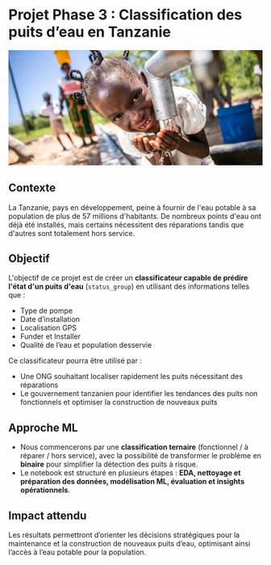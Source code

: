 # Projet Phase 3 : Classification des puits d’eau en Tanzanie
![girl getting water](https://github.com/Germode/Projet-de-phase-3-Classification-des-puits-d-eau-en-Tanzanie/blob/main/Images/puits-d-eau-en-Tanzanie.jpg)
## Contexte
La Tanzanie, pays en développement, peine à fournir de l'eau potable à sa population de plus de 57 millions d'habitants. 
De nombreux points d'eau ont déjà été installés, mais certains nécessitent des réparations tandis que d'autres sont totalement hors service.

## Objectif
L'objectif de ce projet est de créer un **classificateur capable de prédire l'état d'un puits d'eau** (`status_group`) en utilisant des informations telles que :
- Type de pompe
- Date d’installation
- Localisation GPS
- Funder et Installer
- Qualité de l’eau et population desservie

Ce classificateur pourra être utilisé par :
- Une ONG souhaitant localiser rapidement les puits nécessitant des réparations
- Le gouvernement tanzanien pour identifier les tendances des puits non fonctionnels et optimiser la construction de nouveaux puits

## Approche ML
- Nous commencerons par une **classification ternaire** (fonctionnel / à réparer / hors service), avec la possibilité de transformer le problème en **binaire** pour simplifier la détection des puits à risque.
- Le notebook est structuré en plusieurs étapes : **EDA, nettoyage et préparation des données, modélisation ML, évaluation et insights opérationnels**.

## Impact attendu
Les résultats permettront d’orienter les décisions stratégiques pour la maintenance et la construction de nouveaux puits d’eau, optimisant ainsi l’accès à l’eau potable pour la population.
